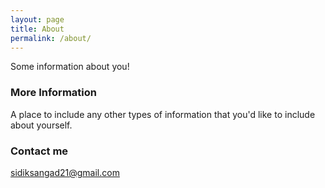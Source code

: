 ```yaml
---
layout: page
title: About
permalink: /about/
---
```


Some information about you!

### More Information

A place to include any other types of information that you'd like to include about yourself.

### Contact me

[sidiksangad21@gmail.com](mailto:sidiksangad21@gmail.com)
